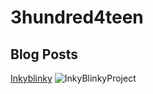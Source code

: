 # 3hundred4teen
## Blog Posts
[Inkyblinky](http://3h4.uk/inkyblinky)
![InkyBlinkyProject](https://www.w3schools.com/howto/img_fjords.jpg "Logo Title Text 1")
